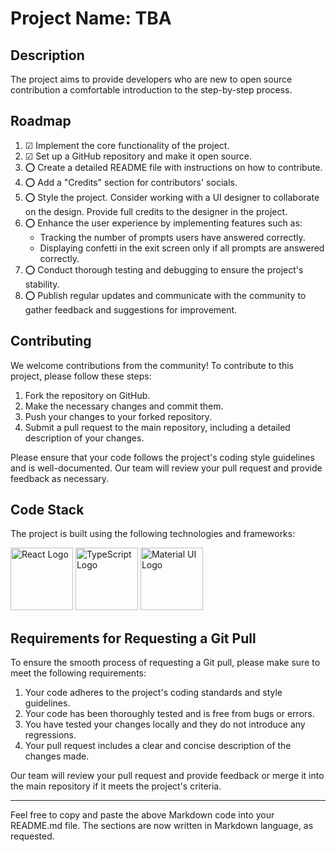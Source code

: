 # Project Name: TBA

## Description
The project aims to provide developers who are new to open source contribution a comfortable introduction to the step-by-step process.

## Roadmap

1. &#x2611; Implement the core functionality of the project.
2. &#x2611; Set up a GitHub repository and make it open source.
3. &#x2B55; Create a detailed README file with instructions on how to contribute.
4. &#x2B55; Add a "Credits" section for contributors' socials.
5. &#x2B55; Style the project. Consider working with a UI designer to collaborate on the design. Provide full credits to the designer in the project.
6. &#x2B55; Enhance the user experience by implementing features such as:
   - Tracking the number of prompts users have answered correctly.
   - Displaying confetti in the exit screen only if all prompts are answered correctly.
7. &#x2B55; Conduct thorough testing and debugging to ensure the project's stability.
8. &#x2B55; Publish regular updates and communicate with the community to gather feedback and suggestions for improvement.

## Contributing
We welcome contributions from the community! To contribute to this project, please follow these steps:

1. Fork the repository on GitHub.
2. Make the necessary changes and commit them.
3. Push your changes to your forked repository.
4. Submit a pull request to the main repository, including a detailed description of your changes.

Please ensure that your code follows the project's coding style guidelines and is well-documented. Our team will review your pull request and provide feedback as necessary.

## Code Stack
The project is built using the following technologies and frameworks:

<div class="logo-container">
    <img src="https://media0.giphy.com/media/v1.Y2lkPTc5MGI3NjExZ3N6cWw1ZHg2am55Y2k0aTV5bXFzbmdoaTRibGZzYWRkZ3I2NncyeSZlcD12MV9pbnRlcm5hbF9naWZfYnlfaWQmY3Q9cw/RJzm826vu7WbJvBtxX/giphy.gif" alt="React Logo" width="100" height="100">
    <img src="https://w7.pngwing.com/pngs/915/519/png-transparent-typescript-hd-logo-thumbnail.png" alt="TypeScript Logo" width="100" height="100">
    <img src="https://w7.pngwing.com/pngs/761/513/png-transparent-material-ui-logo-thumbnail.png" alt="Material UI Logo" width="100" height="100">
</div>

## Requirements for Requesting a Git Pull
To ensure the smooth process of requesting a Git pull, please make sure to meet the following requirements:

1. Your code adheres to the project's coding standards and style guidelines.
2. Your code has been thoroughly tested and is free from bugs or errors.
3. You have tested your changes locally and they do not introduce any regressions.
4. Your pull request includes a clear and concise description of the changes made.

Our team will review your pull request and provide feedback or merge it into the main repository if it meets the project's criteria.

---

Feel free to copy and paste the above Markdown code into your README.md file. The sections are now written in Markdown language, as requested.
